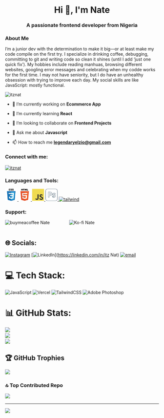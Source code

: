 <h1 align="center">Hi 👋, I'm Nate</h1>
<h3 align="center">A passionate frontend developer from Nigeria</h3>
<h3>About Me</h3>
<p>I’m a junior dev with the determination to make it big—or at least make my code compile on the first try. I specialize in drinking coffee, debugging, committing to git and writing code so clean it shines (until I add ‘just one quick fix’). My hobbies include reading manhuas, browsing different websites, googling error messages and celebrating when my codde works for the first time. I may not have seniority, but I do have an unhealthy obsession with trying to improve each day. My social skills are like JavaScript: mostly functional.</p>

<p align="left"> <img align="left" src="https://komarev.com/ghpvc/?username=itznat&label=Profile%20views&color=0e75b6&style=flat" alt="itznat" /> </p>



<p align="left"> <a href="https://twitter.com/" target="blank"><img src="https://img.shields.io/twitter/follow/?logo=twitter&style=for-the-badge" alt="" /></a> </p>

- 🔭 I’m currently working on **Ecommerce App**

- 🌱 I’m currently learning **React**

- 👯 I’m looking to collaborate on **Frontend Projects**

- 💬 Ask me about **Javascript**

- 📫 How to reach me **legendaryelzio@gmail.com**

<h3 align="left">Connect with me:</h3>
<p align="left">
<a href="https://linkedin.com/in/itznat" target="blank"><img align="center" src="https://raw.githubusercontent.com/rahuldkjain/github-profile-readme-generator/master/src/images/icons/Social/linked-in-alt.svg" alt="itznat" height="30" width="40" /></a>
</p>

<h3 align="left">Languages and Tools:</h3>
<p align="left"> <a href="https://www.w3schools.com/css/" target="_blank" rel="noreferrer"> <img src="https://raw.githubusercontent.com/devicons/devicon/master/icons/css3/css3-original-wordmark.svg" alt="css3" width="40" height="40"/> </a> <a href="https://www.w3.org/html/" target="_blank" rel="noreferrer"> <img src="https://raw.githubusercontent.com/devicons/devicon/master/icons/html5/html5-original-wordmark.svg" alt="html5" width="40" height="40"/> </a> <a href="https://developer.mozilla.org/en-US/docs/Web/JavaScript" target="_blank" rel="noreferrer"> <img src="https://raw.githubusercontent.com/devicons/devicon/master/icons/javascript/javascript-original.svg" alt="javascript" width="40" height="40"/> </a> <a href="https://www.photoshop.com/en" target="_blank" rel="noreferrer"> <img src="https://raw.githubusercontent.com/devicons/devicon/master/icons/photoshop/photoshop-line.svg" alt="photoshop" width="40" height="40"/> </a> <a href="https://tailwindcss.com/" target="_blank" rel="noreferrer"> <img src="https://www.vectorlogo.zone/logos/tailwindcss/tailwindcss-icon.svg" alt="tailwind" width="40" height="40"/> </a> </p>

<h3 align="left">Support:</h3>
<p><a href="https://www.buymeacoffee.com/buymeacoffee Nate"> <img align="left" src="https://cdn.buymeacoffee.com/buttons/v2/default-yellow.png" height="50" width="210" alt="buymeacoffee Nate" /></a><a href="https://ko-fi.com/Ko-fi Nate"> <img align="left" src="https://cdn.ko-fi.com/cdn/kofi3.png?v=3" height="50" width="210" alt="Ko-fi Nate" /></a></p><br><br>


## 🌐 Socials:
[![Instagram](https://img.shields.io/badge/Instagram-%23E4405F.svg?logo=Instagram&logoColor=white)](https://instagram.com/itz_n.a.t) [![LinkedIn](https://img.shields.io/badge/LinkedIn-%230077B5.svg?logo=linkedin&logoColor=white)](https://linkedin.com/in/itz Nat) [![email](https://img.shields.io/badge/Email-D14836?logo=gmail&logoColor=white)](mailto:legendaryelzio@gmail.com) 

# 💻 Tech Stack:
![JavaScript](https://img.shields.io/badge/javascript-%23323330.svg?style=for-the-badge&logo=javascript&logoColor=%23F7DF1E) ![Vercel](https://img.shields.io/badge/vercel-%23000000.svg?style=for-the-badge&logo=vercel&logoColor=white) ![TailwindCSS](https://img.shields.io/badge/tailwindcss-%2338B2AC.svg?style=for-the-badge&logo=tailwind-css&logoColor=white) ![Adobe Photoshop](https://img.shields.io/badge/adobe%20photoshop-%2331A8FF.svg?style=for-the-badge&logo=adobe%20photoshop&logoColor=white)
# 📊 GitHub Stats:
![](https://github-readme-stats.vercel.app/api?username=itzNat&theme=dark&hide_border=false&include_all_commits=false&count_private=false)<br/>
![](https://nirzak-streak-stats.vercel.app/?user=itzNat&theme=dark&hide_border=false)<br/>
![](https://github-readme-stats.vercel.app/api/top-langs/?username=itzNat&theme=dark&hide_border=false&include_all_commits=false&count_private=false&layout=compact)

## 🏆 GitHub Trophies
![](https://github-profile-trophy.vercel.app/?username=itzNat&theme=default&no-frame=false&no-bg=true&margin-w=4)

### 🔝 Top Contributed Repo
![](https://github-contributor-stats.vercel.app/api?username=itzNat&limit=5&theme=dark&combine_all_yearly_contributions=true)

---
[![](https://visitcount.itsvg.in/api?id=itzNat&icon=0&color=1)](https://visitcount.itsvg.in)

<!-- Proudly created with GPRM ( https://gprm.itsvg.in ) -->

